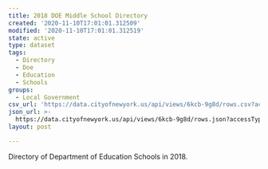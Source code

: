 ```yaml
---
title: 2018 DOE Middle School Directory
created: '2020-11-10T17:01:01.312509'
modified: '2020-11-10T17:01:01.312519'
state: active
type: dataset
tags:
  - Directory
  - Doe
  - Education
  - Schools
groups:
  - Local Government
csv_url: 'https://data.cityofnewyork.us/api/views/6kcb-9g8d/rows.csv?accessType=DOWNLOAD'
json_url: >-
  https://data.cityofnewyork.us/api/views/6kcb-9g8d/rows.json?accessType=DOWNLOAD
layout: post

---
```

Directory of Department of Education Schools in 2018.
